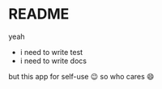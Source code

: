 # README

yeah

* i need to write test
* i need to write docs

but this app for self-use :wink: so who cares :smile:
